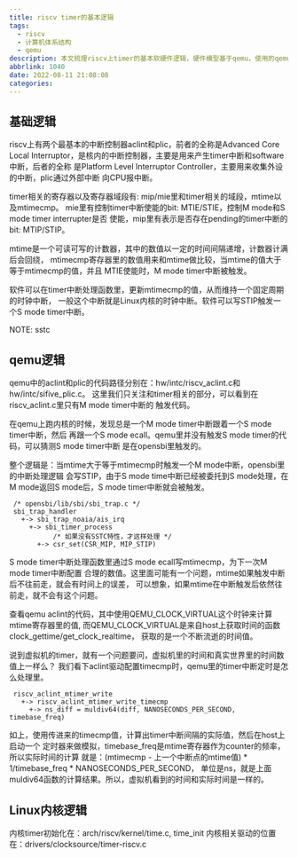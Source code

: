```yaml
---
title: riscv timer的基本逻辑
tags:
  - riscv
  - 计算机体系结构
  - qemu
description: 本文梳理riscv上timer的基本软硬件逻辑，硬件模型基于qemu，使用的qemu版本是6.2.0， 内核代码分析使用的版本是v5.12-rc8。
abbrlink: 1040
date: 2022-08-11 21:08:08
categories:
---
```


基础逻辑
---------

 riscv上有两个最基本的中断控制器aclint和plic，前者的全称是Advanced Core Local
 Interruptor，是核内的中断控制器，主要是用来产生timer中断和software中断，后者的全称
 是Platform Level Interruptor Controller，主要用来收集外设的中断，plic通过外部中断
 向CPU报中断。

 timer相关的寄存器以及寄存器域段有: mip/mie里和timer相关的域段，mtime以及mtimecmp。
 mie里有控制timer中断使能的bit: MTIE/STIE，控制M mode和S mode timer interrupter是否
 使能，mip里有表示是否存在pending的timer中断的bit: MTIP/STIP。

 mtime是一个可读可写的计数器，其中的数值以一定的时间间隔递增，计数器计满后会回绕，
 mtimecmp寄存器里的数值用来和mtime做比较，当mtime的值大于等于mtimecmp的值，并且
 MTIE使能时，M mode timer中断被触发。

 软件可以在timer中断处理函数里，更新mtimecmp的值，从而维持一个固定周期的时钟中断，
 一般这个中断就是Linux内核的时钟中断。软件可以写STIP触发一个S mode timer中断。

 NOTE: sstc

qemu逻辑
---------

 qemu中的aclint和plic的代码路径分别在：hw/intc/riscv_aclint.c和hw/intc/sifive_plic.c。
 这里我们只关注和timer相关的部分，可以看到在riscv_aclint.c里只有M mode timer中断的
 触发代码。

 在qemu上跑内核的时候，发现总是一个M mode timer中断跟着一个S mode timer中断，然后
 再跟一个S mode ecall。qemu里并没有触发S mode timer的代码，可以猜测S mode timer中断
 是在opensbi里触发的。

 整个逻辑是：当mtime大于等于mtimecmp时触发一个M mode中断，opensbi里的中断处理逻辑
 会写STIP，由于S mode time中断已经被委托到S mode处理，在M mode返回S mode后，S mode
 timer中断就会被触发。
```
 /* opensbi/lib/sbi/sbi_trap.c */
 sbi_trap_handler
   +-> sbi_trap_noaia/ais_irq
     +-> sbi_timer_process
           /* 如果没有SSTC特性，才这样处理 */ 
       +-> csr_set(CSR_MIP, MIP_STIP)
```
 S mode timer中断处理函数里通过S mode ecall写mtimecmp，为下一次M mode timer中断配置
 合理的数值。这里面可能有一个问题，mtime如果触发中断后不往前走，就会有时间上的误差，
 可以想象，如果mtime在中断触发后依然往前走，就不会有这个问题。

 查看qemu aclint的代码，其中使用QEMU_CLOCK_VIRTUAL这个时钟来计算mtime寄存器里的值,
 而QEMU_CLOCK_VIRTUAL是来自host上获取时间的函数clock_gettime/get_clock_realtime，
 获取的是一个不断流逝的时间值。

 说到虚拟机的timer，就有一个问题要问，虚拟机里的时间和真实世界里的时间数值上一样么？
 我们看下aclint驱动配置timecmp时，qemu里的timer中断定时是怎么处理里。
```
 riscv_aclint_mtimer_write
   +-> riscv_aclint_mtimer_write_timecmp
     +-> ns_diff = muldiv64(diff, NANOSECONDS_PER_SECOND, timebase_freq)
```
 如上，使用传进来的timecmp值，计算出timer中断间隔的实际值，然后在host上启动一个
 定时器来做模拟，timebase_freq是mtime寄存器作为counter的频率，所以实际时间的计算
 就是：(mtimecmp - 上一个中断点的mtime值) * 1/timebase_freq * NANOSECONDS_PER_SECOND，
 单位是ns，就是上面muldiv64函数的计算结果。所以，虚拟机看到的时间和实际时间是一样的。

Linux内核逻辑
--------------

 内核timer初始化在：arch/riscv/kernel/time.c, time_init
 内核相关驱动的位置在：drivers/clocksource/timer-riscv.c
